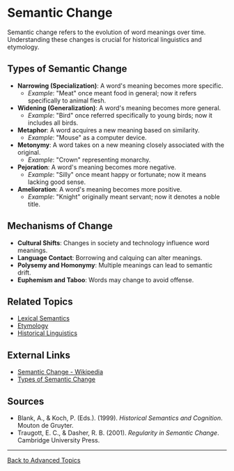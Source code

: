 # Semantic Change

Semantic change refers to the evolution of word meanings over time. Understanding these changes is crucial for historical linguistics and etymology.

## Types of Semantic Change

- **Narrowing (Specialization)**: A word's meaning becomes more specific.
  - *Example*: "Meat" once meant food in general; now it refers specifically to animal flesh.
- **Widening (Generalization)**: A word's meaning becomes more general.
  - *Example*: "Bird" once referred specifically to young birds; now it includes all birds.
- **Metaphor**: A word acquires a new meaning based on similarity.
  - *Example*: "Mouse" as a computer device.
- **Metonymy**: A word takes on a new meaning closely associated with the original.
  - *Example*: "Crown" representing monarchy.
- **Pejoration**: A word's meaning becomes more negative.
  - *Example*: "Silly" once meant happy or fortunate; now it means lacking good sense.
- **Amelioration**: A word's meaning becomes more positive.
  - *Example*: "Knight" originally meant servant; now it denotes a noble title.

## Mechanisms of Change

- **Cultural Shifts**: Changes in society and technology influence word meanings.
- **Language Contact**: Borrowing and calquing can alter meanings.
- **Polysemy and Homonymy**: Multiple meanings can lead to semantic drift.
- **Euphemism and Taboo**: Words may change to avoid offense.


## Related Topics

- [Lexical Semantics](../../Language/Inner-Structure/Semantics/Lexical-Semantics.md)
- [Etymology](Etymology.md)
- [Historical Linguistics](../Historical-Comparative-Linguistics.md)

## External Links

- [Semantic Change - Wikipedia](https://en.wikipedia.org/wiki/Semantic_change)
- [Types of Semantic Change](https://glottopedia.org/wiki/Semantic_change)

## Sources

- Blank, A., & Koch, P. (Eds.). (1999). *Historical Semantics and Cognition*. Mouton de Gruyter.
- Traugott, E. C., & Dasher, R. B. (2001). *Regularity in Semantic Change*. Cambridge University Press.

---

[Back to Advanced Topics](README.md)
